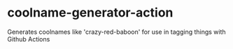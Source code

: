 # coolname-generator-action
Generates coolnames like 'crazy-red-baboon' for use in tagging things with Github Actions 
